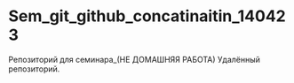 # Sem_git_github_concatinaitin_140423
Репозиторий для семинара_(НЕ ДОМАШНЯЯ РАБОТА)
Удалённый репозиторий.
